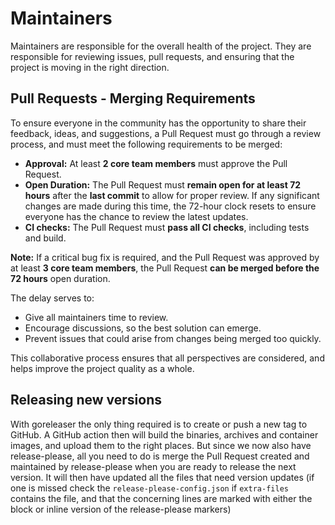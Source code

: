 # Maintainers

Maintainers are responsible for the overall health of the project. They are responsible for reviewing issues, pull requests, and ensuring that the project is moving in the right direction.

## Pull Requests - Merging Requirements

To ensure everyone in the community has the opportunity to share their feedback, ideas, and suggestions, a Pull Request must go through a review process, and must meet the following requirements to be merged:

- **Approval:** At least **2 core team members** must approve the Pull Request.
- **Open Duration:** The Pull Request must **remain open for at least 72 hours** after the **last commit** to allow for proper review. If any significant changes are made during this time, the 72-hour clock resets to ensure everyone has the chance to review the latest updates.
- **CI checks:** The Pull Request must **pass all CI checks**, including tests and build.

**Note:** If a critical bug fix is required, and the Pull Request was approved by at least **3 core team members**, the Pull Request **can be merged before the 72 hours** open duration.

The delay serves to:

- Give all maintainers time to review.
- Encourage discussions, so the best solution can emerge.
- Prevent issues that could arise from changes being merged too quickly.

This collaborative process ensures that all perspectives are considered, and helps improve the project quality as a whole.

## Releasing new versions

With goreleaser the only thing required is to create or push a new tag to GitHub. A GitHub action then will build the binaries, archives and container images, and upload them to the right places. But since we now also have release-please, all you need to do is merge the Pull Request created and maintained by release-please when you are ready to release the next version. It will then have updated all the files that need version updates (if one is missed check the `release-please-config.json` if `extra-files` contains the file, and that the concerning lines are marked with either the block or inline version of the release-please markers)
